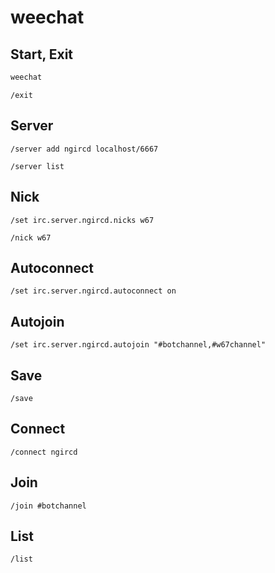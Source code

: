# weechat

## Start, Exit

```bash
weechat
```

```weechat
/exit
```

## Server

```weechat
/server add ngircd localhost/6667
```

```weechat
/server list
```

## Nick

```weechat
/set irc.server.ngircd.nicks w67
```

```weechat
/nick w67
```

## Autoconnect

```weechat
/set irc.server.ngircd.autoconnect on
```

## Autojoin

```weechat
/set irc.server.ngircd.autojoin "#botchannel,#w67channel"
```

## Save

```weechat
/save
```

## Connect

```weechat
/connect ngircd
```

## Join

```weechat
/join #botchannel
```

## List

```weechat
/list
```
